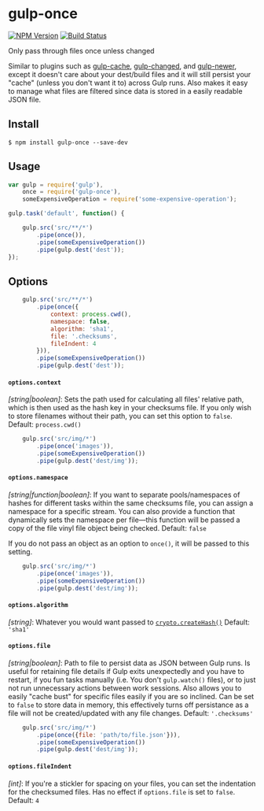 # gulp-once

[![NPM Version](https://img.shields.io/npm/v/gulp-once.svg?style=flat-square)](http://npmjs.com/package/gulp-once) [![Build Status](https://img.shields.io/travis/corneliusio/gulp-once/master.svg?style=flat-square)](https://travis-ci.org/corneliusio/gulp-once)

Only pass through files once unless changed

Similar to plugins such as [gulp-cache](https://www.npmjs.com/package/gulp-cache), [gulp-changed](https://www.npmjs.com/package/gulp-changed), and [gulp-newer](https://www.npmjs.com/package/gulp-newer), except it doesn't care about your dest/build files and it will still persist your "cache" (unless you don't want it to) across Gulp runs. Also makes it easy to manage what files are filtered since data is stored in a easily readable JSON file.

## Install

```
$ npm install gulp-once --save-dev
```


## Usage

```js
var gulp = require('gulp'),
    once = require('gulp-once'),
    someExpensiveOperation = require('some-expensive-operation');

gulp.task('default', function() {

    gulp.src('src/**/*')
        .pipe(once()),
        .pipe(someExpensiveOperation())
        .pipe(gulp.dest('dest'));
});
```


## Options

```js
    gulp.src('src/**/*')
        .pipe(once({
            context: process.cwd(),
            namespace: false,
            algorithm: 'sha1',
            file: '.checksums',
            fileIndent: 4
        })),
        .pipe(someExpensiveOperation())
        .pipe(gulp.dest('dest'));
```

#### `options.context`
*[string|boolean]*: Sets the path used for calculating all files' relative path, which is then used as the hash key in your checksums file. If you only wish to store filenames without their path, you can set this option to `false`. Default: `process.cwd()`

```js
    gulp.src('src/img/*')
        .pipe(once('images')),
        .pipe(someExpensiveOperation())
        .pipe(gulp.dest('dest/img'));
```

#### `options.namespace`
*[string|function|boolean]*: If you want to separate pools/namespaces of hashes for different tasks within the same checksums 
file, you can assign a namespace for a specific stream. You can also provide a function that dynamically sets the namespace per file—this function will be passed a copy of the file vinyl file object being checked. Default: `false`

If you do not pass an object as an option to `once()`, it will be passed to this setting.

```js
    gulp.src('src/img/*')
        .pipe(once('images')),
        .pipe(someExpensiveOperation())
        .pipe(gulp.dest('dest/img'));
```

#### `options.algorithm`
*[string]*: Whatever you would want passed to [`crypto.createHash()`](https://nodejs.org/api/crypto.html#crypto_crypto_createhash_algorithm) Default: `'sha1'`

#### `options.file`
*[string|boolean]*: Path to file to persist data as JSON between Gulp runs. Is useful for retaining file details if Gulp exits unexpectedly and you have to restart, if you fun tasks manually (i.e. You don't `gulp.watch()` files), or to just not run unnecessary actions between work sessions. Also allows you to easily "cache bust" for specific files easily if you are so inclined. Can be set to `false` to store data in memory, this effectively turns off persistance as a file will not be created/updated with any file changes. Default: `'.checksums'`

```js
    gulp.src('src/img/*')
        .pipe(once({file: 'path/to/file.json'})),
        .pipe(someExpensiveOperation())
        .pipe(gulp.dest('dest/img'));
```

#### `options.fileIndent`
*[int]*: If you're a stickler for spacing on your files, you can set the indentation for the checksumed files. Has no effect if `options.file`
is set to `false`. Default: `4`
